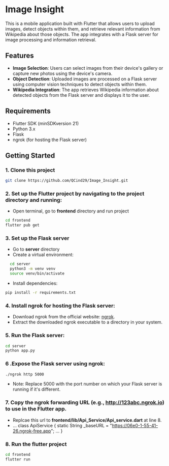 # Image Insight

This is a mobile application built with Flutter that allows users to upload images, detect objects within them, and retrieve relevant information from Wikipedia about those objects. The app integrates with a Flask server for image processing and information retrieval.

## Features

- **Image Selection**: Users can select images from their device's gallery or capture new photos using the device's camera.
- **Object Detection**: Uploaded images are processed on a Flask server using computer vision techniques to detect objects within them.
- **Wikipedia Integration**: The app retrieves Wikipedia information about detected objects from the Flask server and displays it to the user.

## Requirements
- Flutter SDK (minSDKversion 21)
- Python 3.x
- Flask
- ngrok (for hosting the Flask server)

## Getting Started

### 1. Clone this project
```bash
git clone https://github.com/QCind29/Image_Insight.git
```
### 2. Set up the Flutter project by navigating to the project directory and running:
- Open terminal, go to **frontend** directory and run project
```bash
cd frontend
flutter pub get
```
### 3. Set up the Flask server
- Go to **server** directory
- Create a virtual environment:
```bash
  cd server
  python3 -m venv venv
  source venv/bin/activate
```
- Install dependencies:
```bash
pip install -r requirements.txt
```
### 4. Install ngrok for hosting the Flask server:

- Download ngrok from the official website: [ngrok](https://ngrok.com/).
- Extract the downloaded ngrok executable to a directory in your system.
 
### 5. Run the Flask server:
```bash
cd server
python app.py
```
### 6 .Expose the Flask server using ngrok:
```bash
./ngrok http 5000
```
- Note: Replace 5000 with the port number on which your Flask server is running if it's different.

### 7. Copy the ngrok forwarding URL (e.g., http://123abc.ngrok.io) to use in the Flutter app.
- Replcae this url to **frontend/lib/Api_Service/Api_service.dart** at line 8.
-  ...
  class ApiService {
  static String _baseURL = "https://06e0-1-55-41-26.ngrok-free.app";
  ...
  }
### 8. Run the flutter project
```bash
cd frontend
flutter run
```







